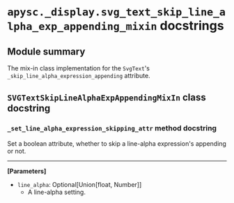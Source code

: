 # `apysc._display.svg_text_skip_line_alpha_exp_appending_mixin` docstrings

## Module summary

The mix-in class implementation for the `SvgText`'s `_skip_line_alpha_expression_appending` attribute.

## `SVGTextSkipLineAlphaExpAppendingMixIn` class docstring

### `_set_line_alpha_expression_skipping_attr` method docstring

Set a boolean attribute, whether to skip a line-alpha expression's appending or not.<hr>

**[Parameters]**

- `line_alpha`: Optional[Union[float, Number]]
  - A line-alpha setting.
